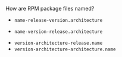 How are RPM package files named?

* `name-release-version.architecture`
+ `name-version-release.architecture`
* `version-architecture-release.name`
* `version-architecture-architecture.name`
